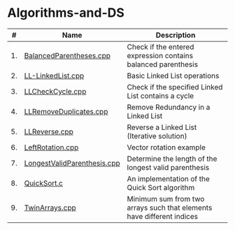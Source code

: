 # Algorithms-and-DS

| #     |  Name  | Description |
| --- |  --- | --------- |
| 1. | [BalancedParentheses.cpp](https://github.com/A7xSV/Algorithms-and-DS/blob/master/Codes/BalancedParentheses.cpp) | Check if the entered expression contains balanced parenthesis |
| 2. | [LL-LinkedList.cpp](https://github.com/A7xSV/Algorithms-and-DS/blob/master/Codes/LL-LinkedList.cpp) | Basic Linked List operations |
| 3. | [LLCheckCycle.cpp](https://github.com/A7xSV/Algorithms-and-DS/blob/master/Codes/LLCheckCycle.cpp) | Check if the specified Linked List contains a cycle |
| 4. | [LLRemoveDuplicates.cpp](https://github.com/A7xSV/Algorithms-and-DS/blob/master/Codes/LLRemoveDuplicates.cpp) | Remove Redundancy in a Linked List |
| 5. | [LLReverse.cpp](https://github.com/A7xSV/Algorithms-and-DS/blob/master/Codes/LLReverse.cpp) | Reverse a Linked List (Iterative solution) |
| 6. | [LeftRotation.cpp](https://github.com/A7xSV/Algorithms-and-DS/blob/master/Codes/LeftRotation.cpp) | Vector rotation example |
| 7. | [LongestValidParenthesis.cpp](https://github.com/A7xSV/Algorithms-and-DS/blob/master/Codes/LongestValidParenthesis.cpp) | Determine the length of the longest valid parenthesis |
| 8. | [QuickSort.c](https://github.com/A7xSV/Algorithms-and-DS/blob/master/Codes/QuickSort.c) | An implementation of the Quick Sort algorithm |
| 9. | [TwinArrays.cpp](https://github.com/A7xSV/Algorithms-and-DS/blob/master/Codes/TwinArrays.cpp) | Minimum sum from two arrays such that elements have different indices |
